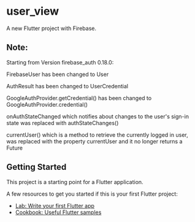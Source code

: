 # user_view

A new Flutter project with Firebase.

## Note:

Starting from Version firebase_auth 0.18.0:

FirebaseUser has been changed to User

AuthResult has been changed to UserCredential

GoogleAuthProvider.getCredential() has been changed to GoogleAuthProvider.credential()

onAuthStateChanged which notifies about changes to the user's sign-in state was replaced with authStateChanges()

currentUser() which is a method to retrieve the currently logged in user, was replaced with the property currentUser and it no longer returns a Future<FirebaseUser>

## Getting Started

This project is a starting point for a Flutter application.

A few resources to get you started if this is your first Flutter project:

- [Lab: Write your first Flutter app](https://docs.flutter.dev/get-started/codelab)
- [Cookbook: Useful Flutter samples](https://docs.flutter.dev/cookbook)

